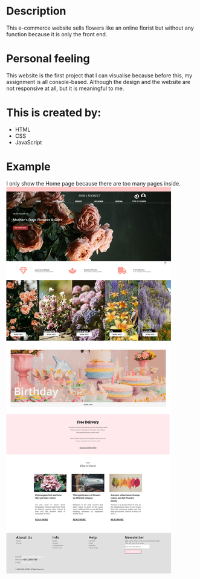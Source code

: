 # Description
This e-commerce website sells flowers like an online florist but without any function because it is only the front end.

# Personal feeling
This website is the first project that I can visualise because before this, my assignment is all console-based. Although the design and the website are not responsive at all, but it is meaningful to me. 

# This is created by:
* HTML
* CSS
* JavaScript

# Example
I only show the Home page because there are too many pages inside. 
![It's a screenshot of the example output](https://github.com/varManWai/Static-DoraFlorist_E-Commerce/blob/master/assest/github%20example.jpeg)
